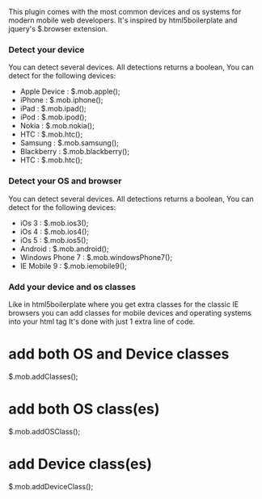 This plugin comes with the most common devices and os systems for modern mobile web developers. It's inspired by html5boilerplate and jquery's  $.browser extension.

### Detect your device
You can detect several devices. All detections returns a boolean, You can detect for the following devices:

+ Apple Device 	: $.mob.apple();
+ iPhone 		: $.mob.iphone();
+ iPad  		: $.mob.ipad();
+ iPod 			: $.mob.ipod();
+ Nokia			: $.mob.nokia();
+ HTC 			: $.mob.htc();
+ Samsung		: $.mob.samsung();
+ Blackberry	: $.mob.blackberry();
+ HTC			: $.mob.htc();


### Detect your OS and browser
You can detect several devices. All detections returns a boolean, You can detect for the following devices:

+ iOs 3				: $.mob.ios3();
+ iOs 4				: $.mob.ios4();
+ iOs 5				: $.mob.ios5();
+ Android			: $.mob.android();
+ Windows Phone 7	: $.mob.windowsPhone7();
+ IE Mobile 9		: $.mob.iemobile9();


### Add your device and os classes
Like in html5boilerplate where you get extra classes for the classic IE browsers you can add classes for mobile devices and operating systems into your html tag
It's done with just 1 extra line of code.

# add both OS and Device classes
$.mob.addClasses(); 

# add both OS class(es)
$.mob.addOSClass();

# add Device class(es)
$.mob.addDeviceClass();